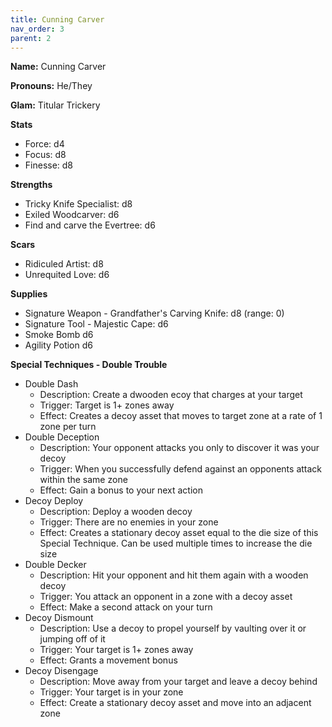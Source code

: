 ```yaml
---
title: Cunning Carver
nav_order: 3
parent: 2
---
```

<script>
if (window.matchMedia && window.matchMedia('(prefers-color-scheme: dark)').matches) {
    jtd.setTheme('dark')
}
</script>


**Name:** Cunning Carver

**Pronouns:** He/They

**Glam:** Titular Trickery

**Stats**
- Force: d4
- Focus: d8
- Finesse: d8

**Strengths**
- Tricky Knife Specialist: d8
- Exiled Woodcarver: d6
- Find and carve the Evertree: d6

**Scars**
- Ridiculed Artist: d8
- Unrequited Love: d6

**Supplies**
- Signature Weapon - Grandfather's Carving Knife: d8 (range: 0)
- Signature Tool - Majestic Cape: d6
- Smoke Bomb d6
- Agility Potion d6

**Special Techniques - Double Trouble**
- Double Dash
    - Description: Create a dwooden ecoy that charges at your target
    - Trigger: Target is 1+ zones away
    - Effect: Creates a decoy asset that moves to target zone at a rate of 1 zone per turn
- Double Deception
    - Description: Your opponent attacks you only to discover it was your decoy
    - Trigger: When you successfully defend against an opponents attack within the same zone
    - Effect: Gain a bonus to your next action
- Decoy Deploy
    - Description: Deploy a wooden decoy
    - Trigger: There are no enemies in your zone
    - Effect: Creates a stationary decoy asset equal to the die size of this Special Technique. Can be used multiple times to increase the die size
- Double Decker
    - Description: Hit your opponent and hit them again with a wooden decoy
    - Trigger: You attack an opponent in a zone with a decoy asset
    - Effect: Make a second attack on your turn
- Decoy Dismount
    - Description: Use a decoy to propel yourself by vaulting over it or jumping off of it
    - Trigger: Your target is 1+ zones away
    - Effect: Grants a movement bonus
- Decoy Disengage
    - Description: Move away from your target and leave a decoy behind
    - Trigger: Your target is in your zone
    - Effect: Create a stationary decoy asset and move into an adjacent zone